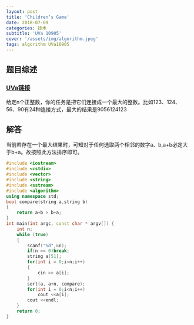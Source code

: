 ```yaml
---
layout: post
title: 'Children’s Game'
date: 2018-07-09
categories: 技术
subtitle: 'UVa 10905'
cover: '/assets/img/algorithm.jpeg'
tags: algorithm UVa10905
---
```


## 题目综述
### [UVa链接](https://uva.onlinejudge.org/index.php?option=com_onlinejudge&Itemid=8&page=show_problem&problem=1846)
给定n个正整数，你的任务是把它们连接成一个最大的整数。比如123、124、56、90有24种连接方式，最大的结果是9056124123

## 解答
当前若存在一个最大结果时，可知对于任何选取两个相邻的数字a、b,a+b必定大于b+a。故按照此方法排序即可。

```cpp
#include <iostream>
#include <cstdio>
#include <vector>
#include <string>
#include <sstream>
#include <algorithm>
using namespace std;
bool compare(string a,string b)
{
    return a+b > b+a;
}
int main(int argc, const char * argv[]) {
    int n;
    while (true)
    {
        scanf("%d",&n);
        if(n == 0)break;
        string a[51];
        for(int i = 0;i<n;i++)
        {
            cin >> a[i];
        }
        sort(a, a+n, compare);
        for(int i = 0;i<n;i++)
            cout <<a[i];
        cout <<endl;
    }
    return 0;
}
```
